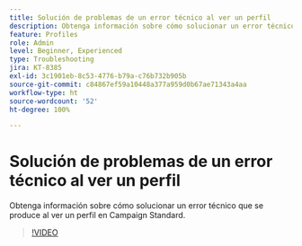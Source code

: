 ```yaml
---
title: Solución de problemas de un error técnico al ver un perfil
description: Obtenga información sobre cómo solucionar un error técnico que se produce al ver un perfil en Campaign Standard.
feature: Profiles
role: Admin
level: Beginner, Experienced
type: Troubleshooting
jira: KT-8385
exl-id: 3c1901eb-8c53-4776-b79a-c76b732b905b
source-git-commit: c84867ef59a10448a377a959d0b67ae71343a4aa
workflow-type: ht
source-wordcount: '52'
ht-degree: 100%

---
```


# Solución de problemas de un error técnico al ver un perfil

Obtenga información sobre cómo solucionar un error técnico que se produce al ver un perfil en Campaign Standard.

>[!VIDEO](https://video.tv.adobe.com/v/335890?quality=12&learn=on)
